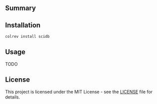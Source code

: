 ## Summary

## Installation

```bash
colrev install scidb
```

## Usage

TODO

## License

This project is licensed under the MIT License - see the [LICENSE](../LICENSE) file for details.
